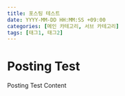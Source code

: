 ```yaml
---
title: 포스팅 테스트
date: YYYY-MM-DD HH:MM:SS +09:00
categories: [메인 카테고리, 서브 카테고리]
tags: [태그1, 태그2]
---
```


# Posting Test

Posting Test Content
